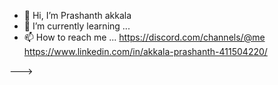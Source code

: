 - 👋 Hi, I’m Prashanth akkala
- 🌱 I’m currently learning ...
- 📫 How to reach me ...
     https://discord.com/channels/@me
     https://www.linkedin.com/in/akkala-prashanth-411504220/
<!---
prashanthakkala/prashanthakkala is a ✨ special ✨ repository because its `README.md` (this file) appears on your GitHub profile.
You can click the Preview link to take a look at your changes.
--->
--->
